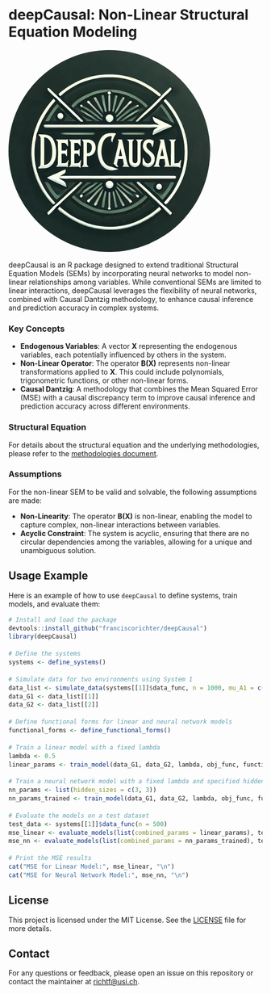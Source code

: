 # deepCausal: Non-Linear Structural Equation Modeling

<img src="man/figures/logo.png" alt="deepCausal Logo" style="border-radius: 50%; width: 400px; height: 400px;"/>

deepCausal is an R package designed to extend traditional Structural Equation Models (SEMs) by incorporating neural networks to model non-linear relationships among variables. While conventional SEMs are limited to linear interactions, deepCausal leverages the flexibility of neural networks, combined with Causal Dantzig methodology, to enhance causal inference and prediction accuracy in complex systems.

### **Key Concepts**

- **Endogenous Variables**: A vector **X** representing the endogenous variables, each potentially influenced by others in the system.
- **Non-Linear Operator**: The operator **B(X)** represents non-linear transformations applied to **X**. This could include polynomials, trigonometric functions, or other non-linear forms.
- **Causal Dantzig**: A methodology that combines the Mean Squared Error (MSE) with a causal discrepancy term to improve causal inference and prediction accuracy across different environments.

### Structural Equation

For details about the structural equation and the underlying methodologies, please refer to the [methodologies document](man/figures/methodologies.pdf).

### **Assumptions**

For the non-linear SEM to be valid and solvable, the following assumptions are made:

- **Non-Linearity**: The operator **B(X)** is non-linear, enabling the model to capture complex, non-linear interactions between variables.
- **Acyclic Constraint**: The system is acyclic, ensuring that there are no circular dependencies among the variables, allowing for a unique and unambiguous solution.

## Usage Example

Here is an example of how to use `deepCausal` to define systems, train models, and evaluate them:

```r
# Install and load the package
devtools::install_github("franciscorichter/deepCausal")
library(deepCausal)

# Define the systems
systems <- define_systems()

# Simulate data for two environments using System 1
data_list <- simulate_data(systems[[1]]$data_func, n = 1000, mu_A1 = c(0, 0.5), sigma_A1 = c(1, 1), mu_A2 = c(0, 0.5), sigma_A2 = c(1, 1))
data_G1 <- data_list[[1]]
data_G2 <- data_list[[2]]

# Define functional forms for linear and neural network models
functional_forms <- define_functional_forms()

# Train a linear model with a fixed lambda
lambda <- 0.5
linear_params <- train_model(data_G1, data_G2, lambda, obj_func, functional_forms$linear)

# Train a neural network model with a fixed lambda and specified hidden layers
nn_params <- list(hidden_sizes = c(3, 3))
nn_params_trained <- train_model(data_G1, data_G2, lambda, obj_func, functional_forms$neural_network, parameters = nn_params, nn = TRUE)

# Evaluate the models on a test dataset
test_data <- systems[[1]]$data_func(n = 500)
mse_linear <- evaluate_models(list(combined_params = linear_params), test_data, define_functional_forms, nn_params, model_type = "linear")
mse_nn <- evaluate_models(list(combined_params = nn_params_trained), test_data, define_functional_forms, nn_params, model_type = "neural_network")

# Print the MSE results
cat("MSE for Linear Model:", mse_linear, "\n")
cat("MSE for Neural Network Model:", mse_nn, "\n")

```

## **License**

This project is licensed under the MIT License. See the [LICENSE](LICENSE) file for more details.

## **Contact**

For any questions or feedback, please open an issue on this repository or contact the maintainer at [richtf@usi.ch](mailto:richtf@usi.ch).



